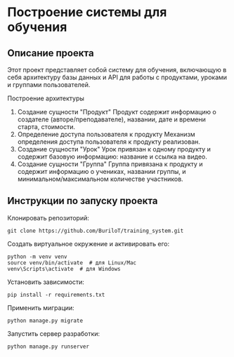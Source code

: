 # Построение системы для обучения
## Описание проекта
Этот проект представляет собой систему для обучения, включающую в себя архитектуру базы данных и API для работы с продуктами, уроками и группами пользователей.

Построение архитектуры
1. Создание сущности "Продукт"
Продукт содержит информацию о создателе (авторе/преподавателе), названии, дате и времени старта, стоимости.
2. Определение доступа пользователя к продукту
Механизм определения доступа пользователя к продукту реализован.
3. Создание сущности "Урок"
Урок привязан к одному продукту и содержит базовую информацию: название и ссылка на видео.
4. Создание сущности "Группа"
Группа привязана к продукту и содержит информацию о учениках, названии группы, и минимальном/максимальном количестве участников.

## Инструкции по запуску проекта
Клонировать репозиторий:
```
git clone https://github.com/BuriloT/training_system.git
```
Создать виртуальное окружение и активировать его:
```
python -m venv venv
source venv/bin/activate  # для Linux/Mac
venv\Scripts\activate  # для Windows
```
Установить зависимости:
```
pip install -r requirements.txt
```
Применить миграции:
```
python manage.py migrate
```
Запустить сервер разработки:
```
python manage.py runserver
```
